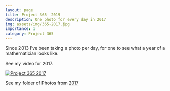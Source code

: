 ```yaml
---
layout: page
title: Project 365- 2019
description: One photo for every day in 2017
img: assets/img/365-2017.jpg
importance: 1
category: Project 365
---
```


Since 2013 I've been taking a photo per day, for one to see what a year of a mathematician looks like.

See my video for 2017.

[![Project 365 2017](http://img.youtube.com/vi/7nV2P7oSRqQ/0.jpg)](http://www.youtube.com/watch?v=7nV2P7oSRqQ "Project 365 2017")

See my folder of Photos from [2017](https://sites.google.com/view/project365-2017)